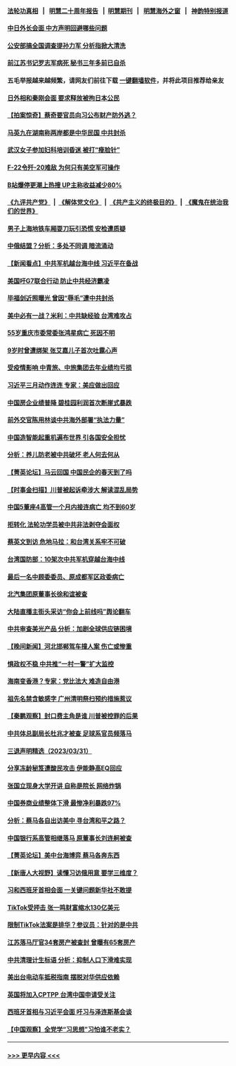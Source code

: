 #### [法轮功真相](https://github.com/gfw-breaker/truth/blob/master/README.md?t=0) &nbsp;&nbsp;|&nbsp;&nbsp; [明慧二十周年报告](https://github.com/gfw-breaker/mh-reports/blob/master/README.md?t=0) &nbsp;&nbsp;|&nbsp;&nbsp;[明慧期刊](https://github.com/gfw-breaker/mh-qikan) &nbsp;&nbsp;|&nbsp;&nbsp; [明慧海外之窗](https://github.com/gfw-breaker/mh-news/blob/master/README.md?t=0) &nbsp;&nbsp;|&nbsp;&nbsp; [神韵特别报道](https://github.com/gfw-breaker/mh-news/blob/master/shenyun.md?t=0)
#### [中日外长会面 中方声明回避哪些问题](../pages/nsc413/n13963926.md?t=04030343) 
#### [公安部搞全国调查提孙力军 分析指掀大清洗](../pages/nsc413/n13963917.md?t=04030343) 
#### [前江苏书记罗志军病死 秘书三年多前已自杀](../pages/nsc413/n13963913.md?t=04030343) 
#### 五毛举报越来越频繁，请网友们前往下载 [一键翻墙软件](https://github.com/gfw-breaker/ssr-accounts)，并将此项目推荐给亲友
#### [日外相和秦刚会面 要求释放被拘日本公民](../pages/nsc413/n13963864.md?t=04030343) 
#### [【拍案惊奇】蔡奇要官员向习公布财产防外逃？](../pages/nsc413/n13963293.md?t=04030343) 
#### [马英九在湖南称两岸都是中华民国 中共封杀](../pages/nsc413/n13963848.md?t=04030343) 
#### [武汉女子参加妇科培训昏迷 被打“瘦脸针”](../pages/nsc413/n13963798.md?t=04030343) 
#### [F-22令歼-20难敌 为何只有美空军可操作](../pages/nsc413/n13961165.md?t=04030343) 
#### [B站爆停更潮上热搜 UP主称收益减少80%](../pages/nsc413/n13963757.md?t=04030343) 
#### [《九评共产党》](https://github.com/begood0513/9ping.md/blob/master/README.md) &nbsp;|&nbsp; [《解体党文化》](../../../../jtdwh.md/blob/master/README.md)  &nbsp;|&nbsp; [《共产主义的终极目的》](../../../../gczydzjmd.md/blob/master/README.md) &nbsp;|&nbsp; [《魔鬼在统治我们的世界》](../../../../mgztzwmdsj.md/blob/master/README.md) 
#### [男子上海地铁车厢耍刀玩引恐慌 安检遭质疑](../pages/nsc413/n13963659.md?t=04030343) 
#### [中俄结盟？分析：多处不同调 暗流涌动](../pages/nsc413/n13962899.md?t=04030343) 
#### [【新闻看点】中共军机越台海中线 习近平在备战](../pages/nsc413/n13963483.md?t=04030343) 
#### [美国吁G7联合行动 防止中共经济霸凌](../pages/nsc413/n13963564.md?t=04030343) 
#### [毕福剑近照曝光 曾因“辱毛”遭中共封杀](../pages/nsc413/n13963534.md?t=04030343) 
#### [美中必有一战？米利：中共缺经验 台湾难攻占](../pages/nsc413/n13963490.md?t=04030343) 
#### [55岁重庆市委常委张鸿星病亡 死因不明](../pages/nsc413/n13963498.md?t=04030343) 
#### [9岁时曾遭绑架 张艾嘉儿子首次吐露心声](../pages/nsc413/n13963429.md?t=04030343) 
#### [受疫情影响 中青旅、中旅集团去年业绩均亏损](../pages/nsc413/n13963436.md?t=04030343) 
#### [习近平三月动作连连 专家：美应做出回应](../pages/nsc413/n13963399.md?t=04030343) 
#### [中国房企业绩普降 碧桂园利润首次断崖式暴跌](../pages/nsc413/n13963401.md?t=04030343) 
#### [前外交官陈用林谈中共海外部署“执法力量”](../pages/nsc413/n13963332.md?t=04030343) 
#### [中国造智能起重机遍布世界 引各国安全担忧](../pages/nsc413/n13963383.md?t=04030343) 
#### [分析：养儿防老被中共破坏 老人何去何从](../pages/nsc413/n13962933.md?t=04030343) 
#### [【菁英论坛】马云回国 中国民企的春天到了吗](../pages/nsc413/n13963374.md?t=04030343) 
#### [【时事金扫描】川普被起诉牵涉大 解读混乱局势](../pages/nsc413/n13963361.md?t=04030343) 
#### [中国5董座4高管一个月内接连病亡 均不到60岁](../pages/nsc413/n13963378.md?t=04030343) 
#### [拒转化 法轮功学员被中共非法剥夺会面权](../pages/nsc413/n13961975.md?t=04030343) 
#### [蔡英文到访 危地马拉：和台湾关系牢不可破](../pages/nsc413/n13963323.md?t=04030343) 
#### [台湾国防部：10架次中共军机穿越台海中线](../pages/nsc413/n13963316.md?t=04030343) 
#### [最后一名中顾委委员、原成都军区政委病亡](../pages/nsc413/n13963291.md?t=04030343) 
#### [北汽集团原董事长徐和谊被查](../pages/nsc413/n13963257.md?t=04030343) 
#### [大陆直播主街头采访“你会上前线吗”舆论翻车](../pages/nsc413/n13963229.md?t=04030343) 
#### [中共审查美光产品 分析：加剧全球供应链困境](../pages/nsc413/n13963146.md?t=04030343) 
#### [【晚间新闻】河北邯郸驾车撞人案 伤亡或惨重](../pages/nsc413/n13962711.md?t=04030343) 
#### [惧政权不稳 中共推“一村一警”扩大监控](../pages/nsc413/n13963063.md?t=04030343) 
#### [海南变香港？专家：党比法大 难造自由港](../pages/nsc413/n13962292.md?t=04030343) 
#### [祖先名禁含敏感字 广州清明祭扫预约措施惹议](../pages/nsc413/n13963038.md?t=04030343) 
#### [【秦鹏观察】封口费主角是谁 川普被控罪的后果](../pages/nsc413/n13962862.md?t=04030343) 
#### [中共体总副局长杜兆才被查 足球系官员频落马](../pages/nsc413/n13962903.md?t=04030343) 
#### [三退声明精选（2023/03/31）](../pages/nsc413/n13962948.md?t=04030343) 
#### [分享冻龄秘笈遭酸民攻击 伊能静高EQ回应](../pages/nsc413/n13962773.md?t=04030343) 
#### [张国立现身大学开讲 自称是院长 网络炸锅](../pages/nsc413/n13962807.md?t=04030343) 
#### [中国券商业绩整体下滑 最惨净利暴跌97%](../pages/nsc413/n13962821.md?t=04030343) 
#### [分析：蔡马各自出访美中 寻台湾和平之路？](../pages/nsc413/n13962624.md?t=04030343) 
#### [中国银行系高管相继落马 原董事长刘连舸被查](../pages/nsc413/n13962810.md?t=04030343) 
#### [【菁英论坛】美中台海博弈 蔡马各奔东西](../pages/nsc413/n13962795.md?t=04030343) 
#### [【新唐人大视野】读懂习访俄用意 要学三维度？](../pages/nsc413/n13962789.md?t=04030343) 
#### [习和西班牙首相会面 一关键问题新华社不敢提](../pages/nsc413/n13962806.md?t=04030343) 
#### [TikTok受抨击 张一鸣财富缩水130亿美元](../pages/nsc413/n13962772.md?t=04030343) 
#### [限制TikTok法案是排华？参议员：针对的是中共](../pages/nsc413/n13962784.md?t=04030343) 
#### [江苏落马厅官34套房产被查封 曾曝有65套房产](../pages/nsc413/n13962774.md?t=04030343) 
#### [中共清理计生标语 分析：抑制人口下滑难实现](../pages/nsc413/n13962782.md?t=04030343) 
#### [美出台电动车抵税指南 摆脱对华供应依赖](../pages/nsc413/n13962673.md?t=04030343) 
#### [英国将加入CPTPP 台湾中国申请受关注](../pages/nsc413/n13962671.md?t=04030343) 
#### [西班牙首相与习近平会面 吁习与泽连斯基会谈](../pages/nsc413/n13962758.md?t=04030343) 
#### [【中国观察】全党学“习思想”习怕谁不老实？](../pages/nsc413/n13962733.md?t=04030343) 

----
#### [ >>> 更早内容 <<< ](../indexes/nsc413-earlier.md)
